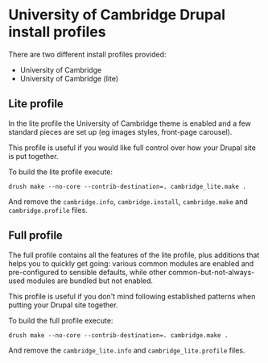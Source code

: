 University of Cambridge Drupal install profiles
===============================================

There are two different install profiles provided:

- University of Cambridge
- University of Cambridge (lite)

Lite profile
------------

In the lite profile the University of Cambridge theme is enabled and a few standard pieces are set up (eg images styles, front-page carousel).

This profile is useful if you would like full control over how your Drupal site is put together.

To build the lite profile execute:

    drush make --no-core --contrib-destination=. cambridge_lite.make .

And remove the `cambridge.info`, `cambridge.install`, `cambridge.make` and `cambridge.profile` files.

Full profile
------------

The full profile contains all the features of the lite profile, plus additions that helps you to quickly get going: various common modules are enabled and pre-configured to sensible defaults, while other common-but-not-always-used modules are bundled but not enabled.

This profile is useful if you don't mind following established patterns when putting your Drupal site together.

To build the full profile execute:

    drush make --no-core --contrib-destination=. cambridge.make .

And remove the `cambridge_lite.info` and `cambridge_lite.profile` files.
